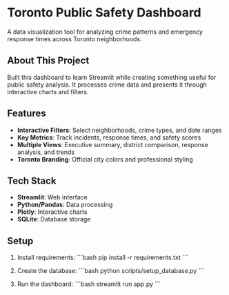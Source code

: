# Toronto Public Safety Dashboard

A data visualization tool for analyzing crime patterns and emergency response times across Toronto neighborhoods.

## About This Project

Built this dashboard to learn Streamlit while creating something useful for public safety analysis. It processes crime data and presents it through interactive charts and filters.

## Features

- **Interactive Filters**: Select neighborhoods, crime types, and date ranges
- **Key Metrics**: Track incidents, response times, and safety scores
- **Multiple Views**: Executive summary, district comparison, response analysis, and trends
- **Toronto Branding**: Official city colors and professional styling

## Tech Stack

- **Streamlit**: Web interface
- **Python/Pandas**: Data processing
- **Plotly**: Interactive charts
- **SQLite**: Database storage

## Setup

1. Install requirements:
   \`\`\`bash
   pip install -r requirements.txt
   \`\`\`

2. Create the database:
   \`\`\`bash
   python scripts/setup_database.py
   \`\`\`

3. Run the dashboard:
   \`\`\`bash
   streamlit run app.py
   \`\`\`
